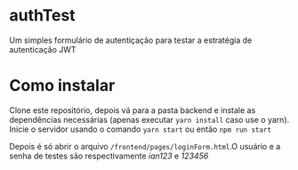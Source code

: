 # authTest
Um simples formulário de autentiçação para testar a estratégia de autenticação JWT

# Como instalar
Clone este repositório, depois vá para a pasta backend e instale as dependências necessárias (apenas executar `yarn install` caso use o yarn).
Inicie o servidor usando o comando `yarn start` ou então `npm run start`

Depois é só abrir o arquivo `/frontend/pages/loginForm.html`.O usuário e a senha de testes são respectivamente *ian123* e *123456*
